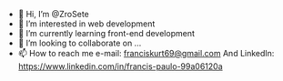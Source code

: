 - 👋 Hi, I’m @ZroSete
- 👀 I’m interested in web development 
- 🌱 I’m currently learning front-end development
- 💞️ I’m looking to collaborate on ...
- 📫 How to reach me e-mail: franciskurt69@gmail.com
And LinkedIn: https://www.linkedin.com/in/francis-paulo-99a06120a

<!---
ZroSete/ZroSete is a ✨ special ✨ repository because its `README.md` (this file) appears on your GitHub profile.
You can click the Preview link to take a look at your changes.
--->
